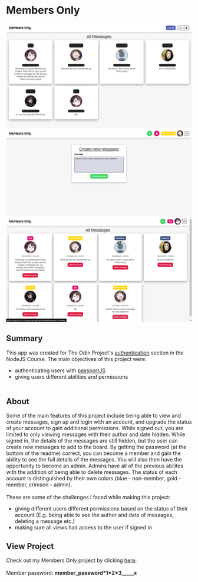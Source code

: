 # Members Only
![preview-img1](https://github.com/brajpatel/members-only/blob/main/public/images/preview-img1.png)
![preview-img2](https://github.com/brajpatel/members-only/blob/main/public/images/preview-img2.png)
![preview-img3](https://github.com/brajpatel/members-only/blob/main/public/images/preview-img3.png)
## Summary
This app was created for The Odin Project's [authentication](https://www.theodinproject.com/paths/full-stack-javascript/courses/nodejs#authentication) section in the NodeJS Course. The main objectives of this project were:
- authenticating users with [passportJS](https://www.passportjs.org/)
- giving users different abilities and permissions
</br></br>
## About
Some of the main features of this project include being able to view and create messages, sign up and login with an account, and upgrade the status of your account to gain additional permissions. While signed out, you are limited to only viewing messages with their author and date hidden. While signed in, the details of the messages are still hidden, but the user can create new messages to add to the board. By getting the password (at the bottom of the readme) correct, you can become a member and gain the ability to see the full details of the messages. You will also then have the opportunity to become an admin. Admins have all of the previous abilites with the addition of being able to delete messages. The status of each account is distinguished by their own colors (blue - non-member, gold - member, crimson - admin).
</br></br>
These are some of the challenges I faced while making this project:
- giving different users different permissions based on the status of their account (E.g. being able to see the author and date of messages, deleting a message etc.)
- making sure all views had access to the user if signed in
## View Project
Check out my Members Only project by clicking [here](https://rough-sky-3312.fly.dev/).
</br></br>
Member password: **member_password\*1\*2\*3_____x**
